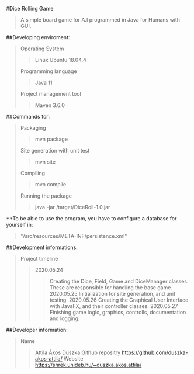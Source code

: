 #Dice Rolling Game

> A simple board game for A.I programmed in Java for Humans with GUI.

##Developing enviroment:

> Operating System
> >Linux Ubuntu 18.04.4
> 
> Programming language
>> Java 11
>
> Project management tool
>> Maven 3.6.0

##Commands for:

> Packaging
>> mvn package
>
> Site generation with unit test
>> mvn site
>
> Compiling
>> mvn compile
>
> Running the package
>> java -jar /target/DiceRoll-1.0.jar


**To be able to use the program, you have to configure a database for yourself in:

> "/src/resources/META-INF/persistence.xml"

##Development informations:

>Project timeline
>>2020.05.24
>>>Creating the Dice, Field, Game and DiceManager classes. These are responsible for handling the base game.
>>2020.05.25
>>>Initialization for site generation, and unit testing.
>>2020.05.26
>>>Creating the Graphical User Interface with JavaFX, and their controller classes.
>>2020.05.27
>>>Finishing game logic, graphics, controlls, documentation and logging.

##Developer information:

>Name
>>Attila Ákos Duszka
>Github repositry
>>https://github.com/duszka-akos-attila/
>Website
>>https://shrek.unideb.hu/~duszka.akos.attila/


